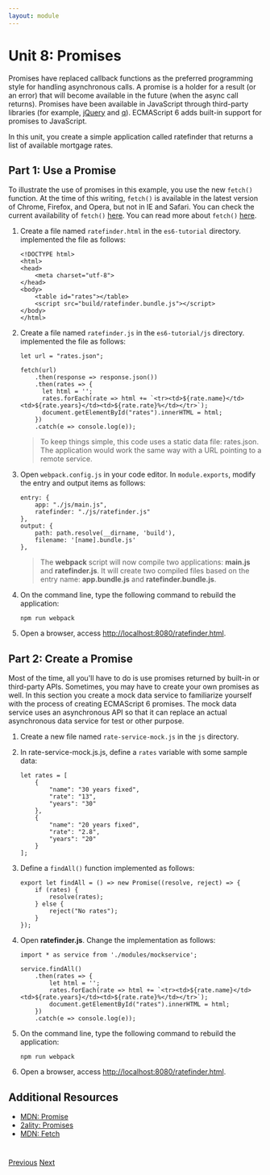 ```yaml
---
layout: module
---
```

# Unit 8: Promises

Promises have replaced callback functions as the preferred programming style for handling asynchronous calls. A promise is a holder for a result (or an error) that will become available in the future (when the async call returns). Promises have been available in JavaScript through third-party libraries (for example, [jQuery](https://api.jquery.com/promise/) and [q](https://github.com/kriskowal/q)). ECMAScript 6 adds built-in support for promises to JavaScript. 
 
In this unit, you create a simple application called ratefinder that returns a list of available mortgage rates. 

## Part 1: Use a Promise

To illustrate the use of promises in this example, you use the new ```fetch()``` function. At the time of this writing, ```fetch()``` is available in the latest version of Chrome, Firefox, and Opera, but not in IE and Safari. You can check the current availability of `fetch()` [here](http://caniuse.com/#feat=fetch). You can read more about `fetch()` [here](http://jakearchibald.com/2015/thats-so-fetch/).

1. Create a file named `ratefinder.html` in the `es6-tutorial` directory. implemented the file as follows:

    ```
    <!DOCTYPE html>
    <html>
    <head>
    	<meta charset="utf-8">
    </head>
    <body>
    	<table id="rates"></table>
        <script src="build/ratefinder.bundle.js"></script>
    </body>
    </html>
    ```
 
1. Create a file named `ratefinder.js` in the `es6-tutorial/js` directory. implemented the file as follows:

    ```
    let url = "rates.json";
    
    fetch(url)
        .then(response => response.json())
        .then(rates => {
          let html = '';
          rates.forEach(rate => html += `<tr><td>${rate.name}</td><td>${rate.years}</td><td>${rate.rate}%</td></tr>`);
          document.getElementById("rates").innerHTML = html;
        })
        .catch(e => console.log(e));
    ```
    
    > To keep things simple, this code uses a static data file: rates.json. The application would work the same way with a URL pointing to a remote service.

1. Open `webpack.config.js` in your code editor. In `module.exports`, modify the entry and output items as follows:         

    ```
    entry: {
        app: "./js/main.js",
        ratefinder: "./js/ratefinder.js"
    },
    output: {
        path: path.resolve(__dirname, 'build'),
        filename: '[name].bundle.js'
    },
    ```                

    > The **webpack** script will now compile two applications: **main.js** and **ratefinder.js**. It will create two compiled files based on the entry name: **app.bundle.js** and **ratefinder.bundle.js**.         
            
1. On the command line, type the following command to rebuild the application:

	```
    npm run webpack
	```

1. Open a browser, access [http://localhost:8080/ratefinder.html](http://localhost:8080/ratefinder.html).
          

## Part 2: Create a Promise

Most of the time, all you'll have to do is use promises returned by built-in or third-party APIs. Sometimes, you may have to create your own promises as well. In this section you create a mock data service to familiarize yourself with the process of creating ECMAScript 6 promises. The mock data service uses an asynchronous API so that it can replace an actual asynchronous data service for test or other purpose.

1. Create a new file named `rate-service-mock.js` in the `js` directory. 

1. In rate-service-mock.js.js, define a ```rates``` variable with some sample data:
 
    ```
    let rates = [
        {
            "name": "30 years fixed",
            "rate": "13",
            "years": "30"
        },
        {
            "name": "20 years fixed",
            "rate": "2.8",
            "years": "20"
        }
    ];
    ```
 
1. Define a ```findAll()``` function implemented as follows:

    ```
    export let findAll = () => new Promise((resolve, reject) => {
        if (rates) {
            resolve(rates);
        } else {
            reject("No rates");
        }
    });
    ```
    
1. Open **ratefinder.js**. Change the implementation as follows:

    ```
    import * as service from './modules/mockservice';
    
    service.findAll()
        .then(rates => {
            let html = '';
            rates.forEach(rate => html += `<tr><td>${rate.name}</td><td>${rate.years}</td><td>${rate.rate}%</td></tr>`);
            document.getElementById("rates").innerHTML = html;
        })
        .catch(e => console.log(e));
    ```
    
1. On the command line, type the following command to rebuild the application:

	```
    npm run webpack
	```

1. Open a browser, access [http://localhost:8080/ratefinder.html](http://localhost:8080/ratefinder.html).
    

## Additional Resources

- [MDN: Promise](https://developer.mozilla.org/en-US/docs/Web/JavaScript/Reference/Global_Objects/Promise)
- [2ality: Promises](http://www.2ality.com/2014/09/es6-promises-foundations.html)
- [MDN: Fetch](https://developer.mozilla.org/en-US/docs/Web/API/Fetch_API/Using_Fetch)

<div class="row" style="margin-top:40px;">
<div class="col-sm-12">
<a href="ecmascript-classes.html" class="btn btn-default"><i class="glyphicon glyphicon-chevron-left"></i> Previous</a>
<a href="next.html" class="btn btn-default pull-right">Next <i class="glyphicon glyphicon-chevron-right"></i></a>
</div>
</div>
